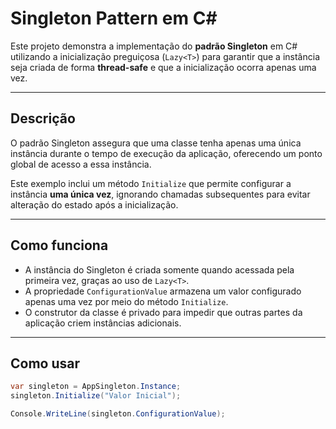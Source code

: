 # Singleton Pattern em C#

Este projeto demonstra a implementação do **padrão Singleton** em C# utilizando a inicialização preguiçosa (`Lazy<T>`) para garantir que a instância seja criada de forma **thread-safe** e que a inicialização ocorra apenas uma vez.

---

## Descrição

O padrão Singleton assegura que uma classe tenha apenas uma única instância durante o tempo de execução da aplicação, oferecendo um ponto global de acesso a essa instância.

Este exemplo inclui um método `Initialize` que permite configurar a instância **uma única vez**, ignorando chamadas subsequentes para evitar alteração do estado após a inicialização.

---

## Como funciona

- A instância do Singleton é criada somente quando acessada pela primeira vez, graças ao uso de `Lazy<T>`.
- A propriedade `ConfigurationValue` armazena um valor configurado apenas uma vez por meio do método `Initialize`.
- O construtor da classe é privado para impedir que outras partes da aplicação criem instâncias adicionais.

---

## Como usar

```csharp
var singleton = AppSingleton.Instance;
singleton.Initialize("Valor Inicial");

Console.WriteLine(singleton.ConfigurationValue);
